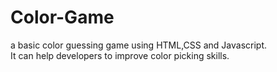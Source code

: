 # Color-Game
a basic color guessing game using HTML,CSS and Javascript. <br>
It can help developers to improve color picking skills.
